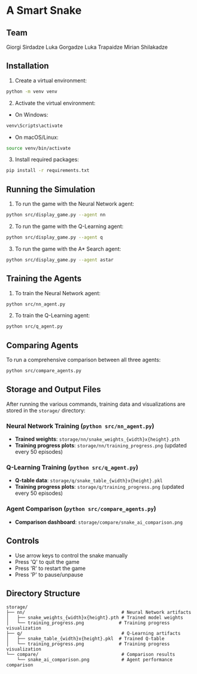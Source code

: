 # A Smart Snake

## Team
Giorgi Sirdadze
Luka Gorgadze
Luka Trapaidze
Mirian Shilakadze

## Installation

1. Create a virtual environment:
```bash
python -m venv venv
```

2. Activate the virtual environment:
- On Windows:
```bash
venv\Scripts\activate
```
- On macOS/Linux:
```bash
source venv/bin/activate
```

3. Install required packages:
```bash
pip install -r requirements.txt
```

## Running the Simulation

1. To run the game with the Neural Network agent:
```bash
python src/display_game.py --agent nn
```

2. To run the game with the Q-Learning agent:
```bash
python src/display_game.py --agent q
```

3. To run the game with the A* Search agent:
```bash
python src/display_game.py --agent astar
```

## Training the Agents

1. To train the Neural Network agent:
```bash
python src/nn_agent.py
```

2. To train the Q-Learning agent:
```bash
python src/q_agent.py
```

## Comparing Agents

To run a comprehensive comparison between all three agents:
```bash
python src/compare_agents.py
```

## Storage and Output Files

After running the various commands, training data and visualizations are stored in the `storage/` directory:

### Neural Network Training (`python src/nn_agent.py`)
- **Trained weights**: `storage/nn/snake_weights_{width}x{height}.pth`
- **Training progress plots**: `storage/nn/training_progress.png` (updated every 50 episodes)

### Q-Learning Training (`python src/q_agent.py`)
- **Q-table data**: `storage/q/snake_table_{width}x{height}.pkl`
- **Training progress plots**: `storage/q/training_progress.png` (updated every 50 episodes)

### Agent Comparison (`python src/compare_agents.py`)
- **Comparison dashboard**: `storage/compare/snake_ai_comparison.png`

## Controls
- Use arrow keys to control the snake manually
- Press 'Q' to quit the game
- Press 'R' to restart the game
- Press 'P' to pause/unpause

## Directory Structure
```
storage/
├── nn/                                    # Neural Network artifacts
│   ├── snake_weights_{width}x{height}.pth # Trained model weights
│   └── training_progress.png             # Training progress visualization
├── q/                                     # Q-Learning artifacts
│   ├── snake_table_{width}x{height}.pkl  # Trained Q-table
│   └── training_progress.png             # Training progress visualization
└── compare/                               # Comparison results
    └── snake_ai_comparison.png            # Agent performance comparison
```
